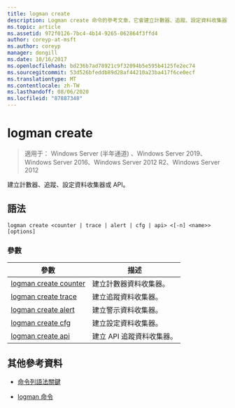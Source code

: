 ```yaml
---
title: logman create
description: Logman create 命令的參考文章，它會建立計數器、追蹤、設定資料收集器或 API。
ms.topic: article
ms.assetid: 972f0126-7bc4-4b14-9265-062864f3ffd4
author: coreyp-at-msft
ms.author: coreyp
manager: dongill
ms.date: 10/16/2017
ms.openlocfilehash: bd236b7ad78921c9f32094b5e595b4125fe2ec74
ms.sourcegitcommit: 53d526bfeddb89d28af44210a23ba417f6ce0ecf
ms.translationtype: MT
ms.contentlocale: zh-TW
ms.lasthandoff: 08/06/2020
ms.locfileid: "87887348"
---
```

# <a name="logman-create"></a>logman create

> 適用于： Windows Server (半年通道) 、Windows Server 2019、Windows Server 2016、Windows Server 2012 R2、Windows Server 2012

建立計數器、追蹤、設定資料收集器或 API。

## <a name="syntax"></a>語法

```
logman create <counter | trace | alert | cfg | api> <[-n] <name>> [options]
```

### <a name="parameters"></a>參數

| 參數 | 描述 |
| --------- | ----------- |
| [logman create counter](logman-create-counter.md) | 建立計數器資料收集器。 |
| [logman create trace](logman-create-trace.md) | 建立追蹤資料收集器。 |
| [logman create alert](logman-create-alert.md) | 建立警示資料收集器。 |
| [logman create cfg](logman-create-cfg.md) | 建立設定資料收集器。 |
| [logman create api](logman-create-api.md) | 建立 API 追蹤資料收集器。 |

## <a name="additional-references"></a>其他參考資料

- [命令列語法關鍵](command-line-syntax-key.md)

- [logman 命令](logman.md)